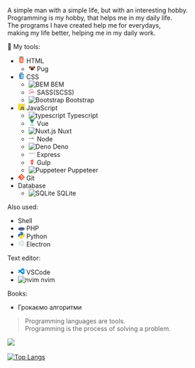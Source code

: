 A simple man with a simple life, but with an interesting hobby.  
Programming is my hobby, that helps me in my daily life.   
The programs I have created help me for everydays,   
making my life better, helping me in my daily work.  

:hammer: My tools:
- <img src="/html5-original-wordmark.svg" width="15" title="HTML"> HTML    
  - <img src="/pug.png" width="15" title="Pug"> Pug    
- <img src="/css3-original-wordmark.svg" width="15" title="CSS"> CSS    
  - <img src="/bem.ico" width="15" title="BEM"> BEM    
  - <img src="/sass-original.svg" width="15" title="SASS(SCSS)"> SASS(SCSS)
  - <img src="/bootstrap.ico" width="15" title="Bootstrap"> Bootstrap     
- <img src="/javascript.png" width="15" title="javascript"> JavaScript
  - <img src="https://www.typescriptlang.org/favicon-32x32.png?v=8944a05a8b601855de116c8a56d3b3ae" width="15" title="typescript"> Typescript   
  - <img src="/vuejs-original-wordmark.svg" width="15" title="Vue.js"> Vue  
  - <img src="https://nuxt.com/icon.png" width="15" title="Nuxt.js"> Nuxt  
  - <img src="/nodejs-original-wordmark.svg" width="15" title="Node.js"> Node  
  - <img src="https://deno.com/favicon.ico" width="15" title="Deno"> Deno  
  - <img src="/express-original-wordmark.svg" width="15" title="Express"> Express    
  - <img src="/gulp-plain.svg" width="15" title="Gulp"> Gulp    
  - <img src="https://pptr.dev/img/favicon.ico" width="15" title="Puppeteer"> Puppeteer  
- <img src="/git.png" width="15" title="Git">  Git 
- Database
  - <img src="/sqlite.ico" width="15" title="SQLite"> SQLite    
 
Also used:
- Shell  
- <img src="/php.png" width="15" title="PHP">  PHP   
- <img src="/python.png" width="15" title="Python">  Python    
- <img src="/electron-original.svg" width="15" title="Electron">  Electron    

Text editor:
- <img src="/vscode.png" width="15" title="VSCode"> VSCode
- <img src="https://neovim.io/favicon.ico" width="15" title="nvim"> nvim

Books:
- Грокаємо алгоритми

> Programming languages are tools.  
> Programming is the process of solving a problem.

![](https://www.codewars.com/users/Andrew%20Maksimchuk/badges/large)

[![Top Langs](https://github-readme-stats.vercel.app/api/top-langs/?username=AndrewMaksimchuk&layout=compact&locale=uk-ua&hide_border=true&card_width=400&langs_count=10)](https://github.com/anuraghazra/github-readme-stats)
